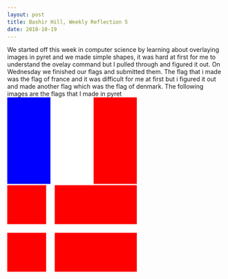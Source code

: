 ```yaml
---
layout: post
title: Bashir Hill, Weekly Reflection 5
date: 2018-10-19 
---
```


We started off this week in computer science by learning about overlaying images in pyret and we made simple shapes, it was hard at first for me to understand the ovelay command but I pulled through and figured it out. On Wednesday we finished our flags and submitted them.
The flag that i made was the flag of france and it was difficult for me at first but i figured it out and made another flag which was the flag of denmark. The following images are the flags that I made in pyret  
![franceflag](/images/franceflag.png) <br>   ![Denmarkflag](/images/DenmarkFlag.png)
